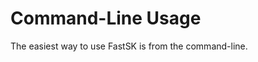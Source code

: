 Command-Line Usage
=======================================

The easiest way to use FastSK is from the command-line. 